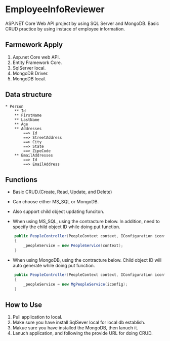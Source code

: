 # EmployeeInfoReviewer
ASP.NET Core Web API project by using SQL Server and MongoDB. Basic CRUD practice by using instace of employee information.
 
## Farmework Apply
1. Asp.net Core web API.
2. Entity Framework Core.
3. SqlServer local.
4. MongoDB Driver.
5. MongoDB local.

## Data structure
    * Person
        ** Id
        ** FirstName
        ** LastName
        ** Age
        ** Addresses
            ==> Id
            ==> StreetAddress
            ==> City
            ==> State
            ==> ZipeCode
        ** EmailAddresses
            ==> Id
            ==> EmailAddress

## Functions
* Basic CRUD.(Create, Read, Update, and Delete)

* Can choose either MS_SQL or MongoDB.

* Also support child object updating funciton.

* When using MS_SQL, using the contracture below. In addition, need to specify the child object ID while doing put function.

```csharp
    public PeopleController(PeopleContext context, IConfiguration iconfig)
    {
        _peopleService = new PeopleService(context);
    }
```

* When using MongoDB, using the contracture below. Child object ID will auto generate while doing put function.

```csharp
    public PeopleController(PeopleContext context, IConfiguration iconfig)
    {
        _peopleService = new MgPeopleService(iconfig);
    }
```
        
## How to Use
1. Pull application to local.
2. Make sure you have install SqlSever local for local db establish.
3. Makue sure you have installed the MongoDB, then lanuch it.
4. Lanuch application, and following the provide URL for doing CRUD.

